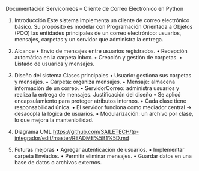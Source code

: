 Documentación 
Servicorreos – Cliente de Correo Electrónico en Python

1. Introducción
Este sistema implementa un cliente de correo electrónico básico.
Su propósito es modelar con Programación Orientada a Objetos (POO) las entidades principales de un correo electrónico: usuarios, mensajes, carpetas y un servidor que administra la entrega.

2. Alcance
•	Envío de mensajes entre usuarios registrados.
•	Recepción automática en la carpeta Inbox.
•	Creación y gestión de carpetas.
•	Listado de usuarios y mensajes.

3. Diseño del sistema
Clases principales
•	Usuario: gestiona sus carpetas y mensajes.
•	Carpeta: organiza mensajes.
•	Mensaje: almacena información de un correo.
•	ServidorCorreo: administra usuarios y realiza la entrega de mensajes.
Justificación del diseño
•	Se aplicó encapsulamiento para proteger atributos internos.
•	Cada clase tiene responsabilidad única.
•	El servidor funciona como mediador central → desacopla la lógica de usuarios.
•	Modularización: un archivo por clase, lo que mejora la mantenibilidad.

4. Diagrama UML
https://github.com/SAILETECH/tp-integrador/edit/master/README%5B1%5D.md


5. Futuras mejoras
•	Agregar autenticación de usuarios.
•	Implementar carpeta Enviados.
•	Permitir eliminar mensajes.
•	Guardar datos en una base de datos o archivos externos.

